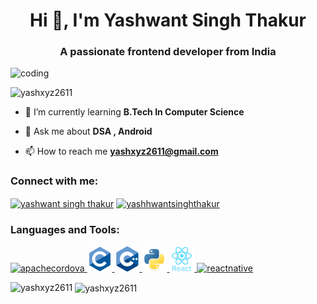 <h1 align="center">Hi 👋, I'm Yashwant Singh Thakur</h1>
<h3 align="center">A passionate frontend developer from India</h3>

<img allgn="right" alt="coding" width="400" src="https://cdn.dribbble.com/users/1059583/screenshots/4171367/coding-freak.gif">
<p align="left"> <img src="https://komarev.com/ghpvc/?username=yashxyz2611&label=Profile%20views&color=0e75b6&style=flat" alt="yashxyz2611" /> </p>

- 🌱 I’m currently learning **B.Tech In Computer Science**

- 💬 Ask me about **DSA , Android**

- 📫 How to reach me **yashxyz2611@gmail.com**

<h3 align="left">Connect with me:</h3>
<p align="left">
<a href="https://linkedin.com/in/yashwant singh thakur" target="blank"><img align="center" src="https://raw.githubusercontent.com/rahuldkjain/github-profile-readme-generator/master/src/images/icons/Social/linked-in-alt.svg" alt="yashwant singh thakur" height="30" width="40" /></a>
<a href="https://instagram.com/yashhwantsinghthakur" target="blank"><img align="center" src="https://raw.githubusercontent.com/rahuldkjain/github-profile-readme-generator/master/src/images/icons/Social/instagram.svg" alt="yashhwantsinghthakur" height="30" width="40" /></a>
</p>

<h3 align="left">Languages and Tools:</h3>
<p align="left"> <a href="https://cordova.apache.org/" target="_blank" rel="noreferrer"> <img src="https://www.vectorlogo.zone/logos/apache_cordova/apache_cordova-icon.svg" alt="apachecordova" width="40" height="40"/> </a> <a href="https://www.cprogramming.com/" target="_blank" rel="noreferrer"> <img src="https://raw.githubusercontent.com/devicons/devicon/master/icons/c/c-original.svg" alt="c" width="40" height="40"/> </a> <a href="https://www.w3schools.com/cpp/" target="_blank" rel="noreferrer"> <img src="https://raw.githubusercontent.com/devicons/devicon/master/icons/cplusplus/cplusplus-original.svg" alt="cplusplus" width="40" height="40"/> </a> <a href="https://www.python.org" target="_blank" rel="noreferrer"> <img src="https://raw.githubusercontent.com/devicons/devicon/master/icons/python/python-original.svg" alt="python" width="40" height="40"/> </a> <a href="https://reactjs.org/" target="_blank" rel="noreferrer"> <img src="https://raw.githubusercontent.com/devicons/devicon/master/icons/react/react-original-wordmark.svg" alt="react" width="40" height="40"/> </a> <a href="https://reactnative.dev/" target="_blank" rel="noreferrer"> <img src="https://reactnative.dev/img/header_logo.svg" alt="reactnative" width="40" height="40"/> </a> </p>

<p><img align="left" src="https://github-readme-stats.vercel.app/api/top-langs?username=yashxyz2611&show_icons=true&locale=en&layout=compact" alt="yashxyz2611" /></p>

<p>&nbsp;<img align="center" src="https://github-readme-stats.vercel.app/api?username=yashxyz2611&show_icons=true&locale=en" alt="yashxyz2611" /></p>
